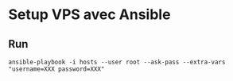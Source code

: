 # Setup VPS avec Ansible

## Run

```
ansible-playbook -i hosts --user root --ask-pass --extra-vars "username=XXX password=XXX"
```